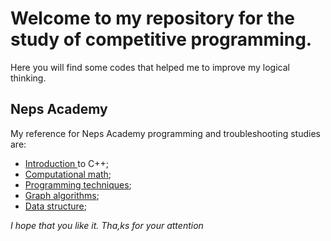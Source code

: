 
# Welcome to my repository for the study of competitive programming.
 Here you will find some codes that helped me to improve my logical thinking.

## Neps Academy

My reference for Neps Academy programming and troubleshooting studies are:

- [Introduction ](https://neps.academy/course/6) to C++;
- [Computational math](https://neps.academy/course/9);
- [Programming techniques](https://neps.academy/course/7);
- [Graph algorithms](https://neps.academy/course/8);
- [Data structure](https://neps.academy/course/10);

<i>I hope that you like it.</i>
<i>Tha,ks for your attention</i>
